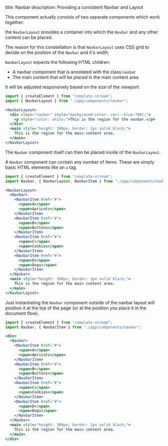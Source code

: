 title: Navbar
description: Providing a consistent Navbar and Layout

This component actually consists of two separate components which work together:

the `NavbarLayout` provides a container into which the `Navbar` and any other content can be placed.

The reason for this constellation is that `NavbarLayout` uses CSS grid to decide on the position of the `Navbar` and it's width.

`NavbarLayout` expects the following HTML children:

* A navbar component that is annotated with the class `navbar`
* The main content that will be placed in the main content area

It will be adjusted responsively based on the size of the viewport.

```jsx
import { createElement } from "complate-stream";
import { NavbarLayout } from "./app/components/navbar";

<NavbarLayout>
  <div class="navbar" style="background-color: var(--blue-700);">
    <p style="color: white;">This is the region for the navbar.</p>
  </div>
  <main style="height: 300px; border: 1px solid black;">
    This is the region for the main content area.
  </main>
</NavbarLayout>
```


The `Navbar` component itself can then be placed inside of the `NavbarLayout`.

A `Navbar` component can contain any number of items. These are simply basic HTML elements like an `a` tag.

```jsx
import { createElement } from "complate-stream";
import Navbar, { NavbarLayout, NavbarItem } from "./app/components/navbar";

<NavbarLayout>
  <Navbar>
    <NavbarItem href="#">
      <span>A</span>
      <span>Apricots</span>
    </NavbarItem>
    <NavbarItem href="#">
      <span>B</span>
      <span>Buttons</span>
    </NavbarItem>
    <NavbarItem href="#">
      <span>C</span>
      <span>Cookies</span>
    </NavbarItem>
    <NavbarItem href="#">
      <span>D</span>
      <span>Dogs</span>
    </NavbarItem>
  </Navbar>
  <main style="height: 300px; border: 1px solid black;">
    This is the region for the main content area.
  </main>
</NavbarLayout>
```


Just instantiating the `Navbar` component outside of the navbar layout will position it at the top of the page (or at the position you place it in the document flow).

```jsx
import { createElement } from "complate-stream";
import Navbar, { NavbarItem } from "./app/components/navbar";

<div>
  <Navbar>
    <NavbarItem href="#">
      <span>A</span>
      <span>Apricots</span>
    </NavbarItem>
    <NavbarItem href="#">
      <span>B</span>
      <span>Buttons</span>
    </NavbarItem>
    <NavbarItem href="#">
      <span>C</span>
      <span>Cookies</span>
    </NavbarItem>
    <NavbarItem href="#">
      <span>D</span>
      <span>Dogs</span>
    </NavbarItem>
  </Navbar>
  <main style="height: 300px; border: 1px solid black;">
    This is the region for the main content area.
  </main>
</div>
```